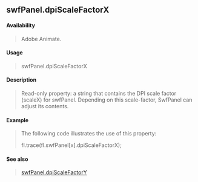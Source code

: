 ## swfPanel.dpiScaleFactorX

#### Availability

> Adobe Animate.

#### Usage

> swfPanel.dpiScaleFactorX

#### Description

> Read-only property: a string that contains the DPI scale factor (scaleX) for swfPanel. Depending on this scale-factor, SwfPanel can adjust its contents.

#### Example

> The following code illustrates the use of this property:
>
> fl.trace(fl.swfPanel\[x\].dpiScaleFactorX);

#### See also

> [swfPanel.dpiScaleFactorY](#swfPanel.dpiScaleFactorY)

<span id="swfPanel.dpiScaleFactorY" class="anchor"></span>
